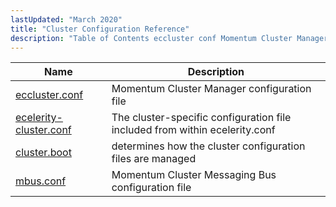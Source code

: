 ```yaml
---
lastUpdated: "March 2020"
title: "Cluster Configuration Reference"
description: "Table of Contents eccluster conf Momentum Cluster Manager configuration file ecelerity cluster conf The cluster specific configuration file included from within ecelerity conf cluster boot determines how the cluster configuration files are managed mbus conf Momentum Cluster Messaging Bus configuration file..."
---
```



| Name                                                                                                 | Description                                                                 |
|------------------------------------------------------------------------------------------------------|-----------------------------------------------------------------------------|
| [eccluster.conf](/momentum/3/3-reference/eccluster-conf-3)                | Momentum Cluster Manager configuration file                                 |
| [ecelerity-cluster.conf](/momentum/3/3-reference/ecelerity-cluster-conf) | The cluster-specific configuration file included from within ecelerity.conf |
| [cluster.boot](/momentum/3/3-reference/cluster-boot)                     | determines how the cluster configuration files are managed                  |
| [mbus.conf](/momentum/3/3-reference/mbus-conf)                           | Momentum Cluster Messaging Bus configuration file                           |
